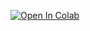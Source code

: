 [![Open In Colab](https://colab.research.google.com/assets/colab-badge.svg)](
https://colab.research.google.com/github/Zeenat101/qualitative-2x2-matrix/blob/main/Qualitative_bcg_matrix_clean.ipynb)
